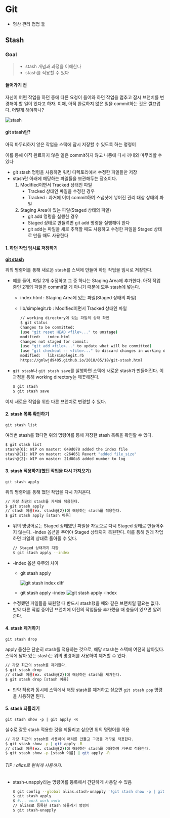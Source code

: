 # Git

- 형상 관리 협업 툴



## Stash

### Goal

> * stash 개념과 과정을 이해한다
> * stash를 적용할 수 있다

#### 들어가기 전

자신이 어떤 작업을 하던 중에 다른 요청이 들어와 하던 작업을 멈추고 잠시 브랜치를 변경해야 할 일이 있다고 하자. 이때, 아직 완료하지 않은 일을 commit하는 것은 껄끄럽다. 어떻게 해야하나?

![stash](https://user-images.githubusercontent.com/41468004/127468640-d84d217e-a167-4260-9299-bf7431b77dac.png)

#### git stash란?

아직 마무리하지 않은 작업을 스택에 잠시 저장할 수 있도록 하는 명령어

이를 통해 아직 완료하지 않은 일은 commit하지 않고 나중에 다시 꺼내와 마무리할 수 있다

- git stash 명령을 사용하면 워킹 디렉토리에서 수정한 파일들만 저장
- stash란 아래에 해당하는 파일들을 보관해두는 장소이다.
  1. Modified이면서 Tracked 상태인 파일
     - Tracked 상태인 파일을 수정한 경우
     - Tracked : 과거에 이미 commit하여 스냅샷에 넣어진 관리 대상 상태의 파일
  2. Staging Area에 있는 파일(Staged 상태의 파일)
     - git add 명령을 실행한 경우
     - Staged 상태로 만들려면 git add 명령을 실행해야 한다
     - git add는 파일을 새로 추적할 때도 사용하고 수정한 파일을 Staged 상태로 만들 때도 사용한다



#### 1. 하던 작업 임시로 저장하기

<u>**git stash**</u>

위의 명령어를 통해 새로운 stash를 스택에 만들어 하던 작업을 임시로 저장한다.

- 예를 들어, 파일 2개 수정하고 그 중 하나는 Staging Area에 추가한다. 아직 작업 중인 2개의 파일은 commit할 게 아니기 때문에 모두 stash에 넣는다.

  - index.html : Staging Area에 있는 파일(Staged 상태의 파일)

  - lib/simplegit.rb : Modified이면서 Tracked 상태인 파일

    ```bash
    // working directory에 있는 파일의 상태 확인
    $ git status
    Changes to be committed:
    (use "git reset HEAD <file>..." to unstage)
    modified:   index.html
    Changes not staged for commit:
    (use "git add <file>..." to update what will be committed)
    (use "git checkout -- <file>..." to discard changes in working directory)
    modified:   lib/simplegit.rb
    https://gmlwjd9405.github.io/2018/05/18/git-stash.html
    ```

- `git stash`나 `git stash save`를 실행하면 스택에 새로운 stash가 만들어진다. 이 과정을 통해 working directory는 깨끗해진다.

  ```bash
  $ git stash
  $ git stash save
  ```

이제 새로운 작업을 위한 다른 브랜치로 변경할 수 있다.



#### 2. stash 목록 확인하기

`git stash list`

여러번 stash를 했다면 위의 명령어를 통해 저장한 stash 목록을 확인할 수 있다.

```bash
$ git stash list
stash@{0}: WIP on master: 049d078 added the index file
stash@{1}: WIP on master: c264051 Revert "added file_size"
stash@{2}: WIP on master: 21d80a5 added number to log
```



#### 3. stash 적용하기(했던 작업을 다시 가져오기)

`git stash apply`

위의 명령어를 통해 했던 작업을 다시 가져온다.

```bash
// 가장 최근의 stash를 가져와 적용한다.
$ git stash apply
// stash 이름(ex. stash@{2})에 해당하는 stash를 적용한다.
$ git stash apply [stash 이름]
```

- 위의 명령어로는 Staged 상태였던 파일을 자동으로 다시 Staged 상태로 만들어주지 않는다. -index 옵션을 주어야 Staged 상태까지 복원한다. 이를 통해 원래 작업하던 파일의 상태로 돌아올 수 있다.

  ```bash
  // Staged 상태까지 저장
  $ git stash apply --index
  ```

  

- -index 옵션 유무의 차이

  - git stash apply

    ![git stash index diff](https://user-images.githubusercontent.com/41468004/127470778-0b221095-b25d-41fe-ab21-9c1a4c8cbaef.png)

  - git stash apply -index
    ![git stash apply -index](https://user-images.githubusercontent.com/41468004/127470936-94374f1a-3506-4185-b3e6-1ec083d9f89c.png)

- 수정했던 파일들을 복원할 때 반드시 stash했을 때와 같은 브랜치일 필요는 없다. 만약 다른 작업 중이던 브랜치에 이전의 작업들을 추가했을 때 충돌이 있으면 알려준다.



#### 4. stash 제거하기

`git stash drop`

apply 옵션은 단순히 stash를 적용하는 것으로, 해당 stash는 스택에 여전히 남아있다. 스택에 남아 있는 stash는 위의 명령어를 사용하여 제거할 수 있다.

```bash
// 가장 최근의 stash를 제거한다.
$ git stash drop
// stash 이름(ex. stash@{2})에 해당하는 stash를 제거한다.
$ git stash drop [stash 이름]
```

- 만약 적용과 동시에 스택에서 해당 stash를 제거하고 싶으면 `git stash pop` 명령을 사용하면 된다.



#### 5. stash 되돌리기

`git stash show -p | git apply -R`

실수로 잘못 stash 적용한 것을 되돌리고 싶으면 위의 명령어를 이용

```bash
// 가장 최근의 stash를 사용하여 패치를 만들고 그것을 거꾸로 적용한다.
$ git stash show -p | git apply -R
// stash 이름(ex. stash@{2})에 해당하는 stash를 이용하여 거꾸로 적용한다.
$ git stash show -p [stash 이름] | git apply -R
```



###### TIP : alias로 편하게 사용하자.

- stash-unapply라는 명령어를 등록해서 간단하게 사용할 수 있음

  ```bash
  $ git config --global alias.stash-unapply '!git stash show -p | git apply -R'
  $ git stash apply
  $ #... work work work
  // alias로 등록한 stash 되돌리기 명령어
  $ git stash-unapply
  ```

  